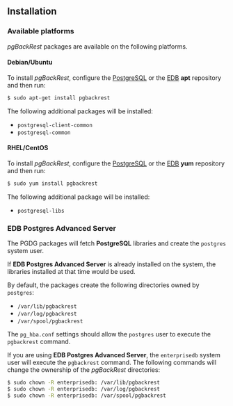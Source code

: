 ## Installation

### Available platforms

_pgBackRest_ packages are available on the following platforms.

#### Debian/Ubuntu

To install _pgBackRest_, configure the [PostgreSQL](https://www.postgresql.org/download/linux/ubuntu/) or the [EDB](https://www.enterprisedb.com/repository-access-thank-you-page) **apt** repository and then run:

```bash
$ sudo apt-get install pgbackrest
```

The following additional packages will be installed:

* `postgresql-client-common`
* `postgresql-common`

#### RHEL/CentOS

To install _pgBackRest_, configure the [PostgreSQL](https://yum.postgresql.org/) or the [EDB](https://www.enterprisedb.com/repository-access-thank-you-page) **yum** repository and then run:

```bash
$ sudo yum install pgbackrest
```

The following additional package will be installed:

* `postgresql-libs`

### EDB Postgres Advanced Server

The PGDG packages will fetch **PostgreSQL** libraries and create the `postgres` system user.

If **EDB Postgres Advanced Server** is already installed on the system, the libraries installed at that time would be used.

By default, the packages create the following directories owned by `postgres`:
* `/var/lib/pgbackrest`
* `/var/log/pgbackrest`
* `/var/spool/pgbackrest`

The `pg_hba.conf` settings should allow the `postgres` user to execute the `pgbackrest` command.

If you are using **EDB Postgres Advanced Server**, the `enterprisedb` system user will execute the `pgbackrest` command. The following commands will change the ownership of the _pgBackRest_ directories:

```bash
$ sudo chown -R enterprisedb: /var/lib/pgbackrest
$ sudo chown -R enterprisedb: /var/log/pgbackrest
$ sudo chown -R enterprisedb: /var/spool/pgbackrest
```
